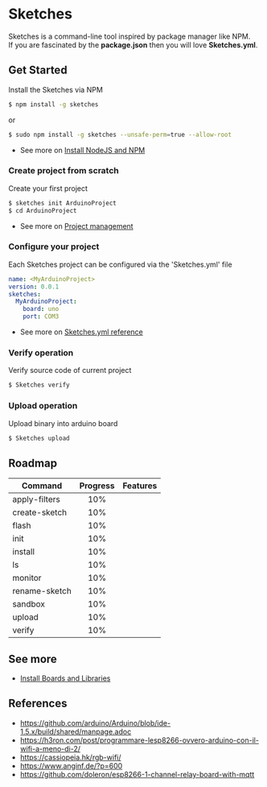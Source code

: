 # Sketches

Sketches is a command-line tool inspired by package manager like NPM.  
If you are fascinated by the **package.json** then you will love **Sketches.yml**.

## Get Started

Install the Sketches via NPM
```bash
$ npm install -g sketches
```
or 
```bash
$ sudo npm install -g sketches --unsafe-perm=true --allow-root
```

 - See more on [Install NodeJS and NPM](https://github.com/fulminati/sketches/wiki/install-nodejs-and-npm)

### Create project from scratch

Create your first project
```bash
$ sketches init ArduinoProject
$ cd ArduinoProject
```
 - See more on [Project management](https://github.com/fulminati/sketches/wiki/project-management)

### Configure your project

Each Sketches project can be configured via the 'Sketches.yml' file

```yml
name: <MyArduinoProject>
version: 0.0.1
sketches:
  MyArduinoProject:
    board: uno
    port: COM3
```

 - See more on [Sketches.yml reference](https://github.com/fulminati/Sketches/wiki/Reference:-sketches.yml)

### Verify operation

Verify source code of current project
```bash
$ Sketches verify
```

### Upload operation

Upload binary into arduino board
```bash
$ Sketches upload
```

## Roadmap

| Command       | Progress | Features |
|---------------|:--------:|----------|
| apply-filters | 10%      |          |
| create-sketch | 10%      |          |
| flash         | 10%      |          |
| init          | 10%      |          |
| install       | 10%      |          |
| ls            | 10%      |          |
| monitor       | 10%      |          |
| rename-sketch | 10%      |          |
| sandbox       | 10%      |          |
| upload        | 10%      |          |
| verify        | 10%      |          |

## See more
 - [Install Boards and Libraries](https://github.com/fulminati/Sketches/wiki/Install-boards-and-libraries)

## References
 - https://github.com/arduino/Arduino/blob/ide-1.5.x/build/shared/manpage.adoc
 - https://h3ron.com/post/programmare-lesp8266-ovvero-arduino-con-il-wifi-a-meno-di-2/
 - https://cassiopeia.hk/rgb-wifi/
 - https://www.anginf.de/?p=600
 - https://github.com/doleron/esp8266-1-channel-relay-board-with-mqtt
